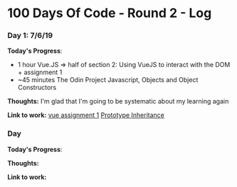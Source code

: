 # 100 Days Of Code - Round 2 - Log

### Day 1: 7/6/19

**Today's Progress**:
- 1 hour Vue.JS => half of section 2: Using VueJS to interact with the DOM + assignment 1
- ~45 minutes The Odin Project Javascript, Objects and Object Constructors

**Thoughts:** I'm glad that I'm going to be systematic about my learning again

**Link to work:** 
[vue assignment 1](https://github.com/gracewitter/100DaysOfCode-Round2/blob/master/Vue/section2/assignment1.html)
[Prototype Inheritance](https://github.com/gracewitter/100DaysOfCode-Round2/tree/master/Javascript/javascriptInfo/8-prototypes/8-1-prototypeInheritance)

### Day

**Today's Progress**:

**Thoughts:**

**Link to work:**
